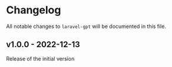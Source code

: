 # Changelog

All notable changes to `laravel-gpt` will be documented in this file.

## v1.0.0 - 2022-12-13

Release of the initial version
